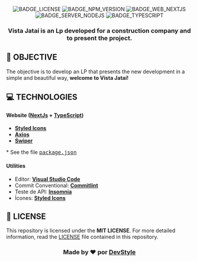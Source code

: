<div align="center">

![BADGE_LICENSE] ![BADGE_NPM_VERSION] ![BADGE_WEB_NEXTJS] ![BADGE_SERVER_NODEJS] ![BADGE_TYPESCRIPT]

</div>

<h3 align="center">

Vista Jataí is an Lp developed for a construction company and to present the project.

</h3>

## **🚀 OBJECTIVE**

The objective is to develop an LP that presents the new development in a simple and beautiful way, **welcome to Vista Jataí!**

<!-- 
  ...
  Local Reservado para o GIF do projeto rodando.
  ...
-->
## **💻 TECHNOLOGIES**


#### **Website** ([NextJs][nextjs] + [TypeScript][typescript])

  - **[Styled Icons][Styled_icons]**
  - **[Axios][axios]**
  - **[Swiper][swiper]**


  \* See the file <kbd>[package.json](./package.json)</kbd>

#### **Utilities**

- Editor: **[Visual Studio Code][vscode]**
- Commit Conventional: **[Commitlint][commitlint]**
- Teste de API: **[Insomnia][insomnia]**
- Ícones: **[Styled Icons][Styled_icons]**

## **📜 LICENSE**

This repository is licensed under the **MIT LICENSE**. For more detailed information, read the [LICENSE](./LICENSE) file contained in this repository.

<h3 align="center">
Made by ❤️ por <a href="https://github.com/DevStyleDigital/">DevStyle</a>
<br><br>
</h3>

<!-- Badges -->

[BADGE_LICENSE]: https://img.shields.io/github/license/x0n4d0/ecoleta


[BADGE_NPM_VERSION]: https://img.shields.io/badge/npm-6.14.4-red

[BADGE_WEB_NEXTJS]: https://img.shields.io/badge/web-nextjs-blue


[BADGE_SERVER_NODEJS]: https://img.shields.io/badge/server-nodejs-important

[BADGE_STARS]: https://img.shields.io/github/stars/AfonsoBezerra/TyMovies?style=social

[BADGE_FORKS]: https://img.shields.io/github/forks/AfonsoBezerra/TyMovies?style=social

[BADGE_TYPESCRIPT]: https://badges.frapsoft.com/typescript/code/typescript.png?v=101

[BADGE_OPEN_SOURCE]: https://badges.frapsoft.com/os/v1/open-source.png?v=103

<!-- Techs -->

[nextjs]: https://nextjs.org/

[typescript]: https://www.typescriptlang.org/

[node]: https://nodejs.org/en/


[themoviedb]: https://www.themoviedb.org/

[vscode]: https://code.visualstudio.com/

[react_native]: http://www.reactnative.com/

[vscode_sqlite_extension]: https://marketplace.visualstudio.com/items?itemName=alexcvzz.vscode-sqlite

[commitlint]: https://github.com/conventional-changelog/commitlint

[insomnia]: https://insomnia.rest/

[Styled_icons]: https://styled-icons.dev/

[axios]: https://github.com/axios/axios

[BigHeads]: https://bigheads.io/

[firebase]: https://firebase.google.com/?hl=pt

[nookies]: https://github.com/maticzav/nookies

[swiper]: https://swiperjs.com/

[babel]: https://babeljs.io/

[font_roboto]: https://fonts.google.com/specimen/Roboto

[asdf]: https://github.com/asdf-vm/asdf

[yarn]: https://classic.yarnpkg.com/en/docs/install/#debian-stable

